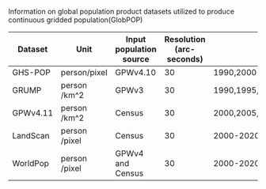 Information on global population product datasets utilized to produce continuous gridded population(GlobPOP)

|     Dataset     |     Unit             |     Input population source    |     Resolution     (arc-seconds)    |     Year                        |     Coordination    |     Source URL                                                    |
|-----------------|----------------------|--------------------------------|-------------------------------------|---------------------------------|---------------------|-------------------------------------------------------------------|
|     GHS-POP     |     person/pixel     |     GPWv4.10                   |     30                              |     1990,2000                   |     WGS-84          |     https://ghsl.jrc.ec.europa.eu/                                |
|     GRUMP       |     person /km^2     |     GPWv3                      |     30                              |     1990,1995,     2000         |     WGS-84          |     https://sedac.ciesin.columbia.edu/data/collection/grump-v1    |
|     GPWv4.11    |     person /km^2     |     Census                     |     30                              |     2000,2005,2010,2015,2020    |     WGS-84          |     https://sedac.ciesin.columbia.edu/data/collection/gpw-v4      |
|     LandScan    |     person /pixel    |     Census                     |     30                              |     2000-2020                   |     WGS-84          |     https://landscan.ornl.gov/                                    |
|     WorldPop    |     person /pixel    |     GPWv4 and Census           |     30                              |     2000-2020                   |     WGS-84          |     http://www.worldpop.org/                                      |
